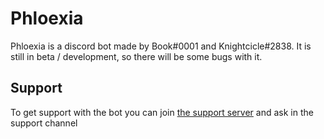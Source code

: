 # Phloexia

Phloexia is a discord bot made by Book#0001 and Knightcicle#2838. It is still in beta / development, so there will be some bugs with it.

## Support
To get support with the bot you can join [the support server](https://discord.gg/77yk7yhths) and ask in the support channel
